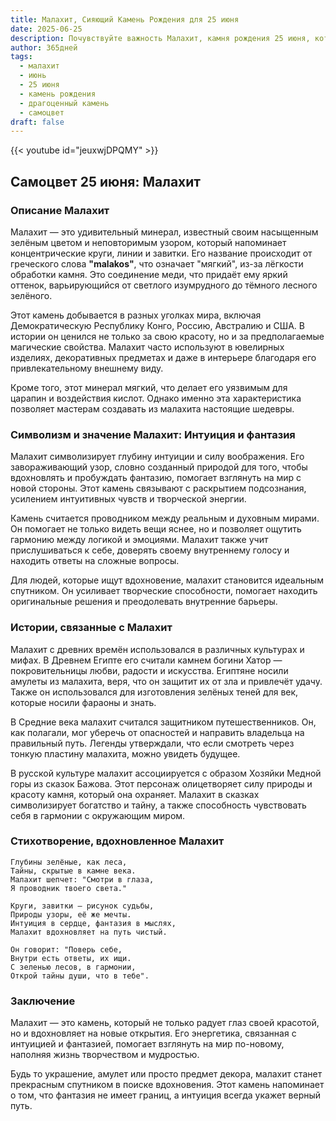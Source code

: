 ```yaml
---
title: Малахит, Сияющий Камень Рождения для 25 июня
date: 2025-06-25
description: Почувствуйте важность Малахит, камня рождения 25 июня, который символизирует Интуиция и фантазия. Пусть его красота и значение осветят ваш день.
author: 365дней
tags:
  - малахит
  - июнь
  - 25 июня
  - камень рождения
  - драгоценный камень
  - самоцвет
draft: false
---
```


{{< youtube id="jeuxwjDPQMY" >}}

## Самоцвет 25 июня: Малахит

### Описание Малахит

Малахит — это удивительный минерал, известный своим насыщенным зелёным цветом и неповторимым узором, который напоминает концентрические круги, линии и завитки. Его название происходит от греческого слова **"malakos"**, что означает "мягкий", из-за лёгкости обработки камня. Это соединение меди, что придаёт ему яркий оттенок, варьирующийся от светлого изумрудного до тёмного лесного зелёного.

Этот камень добывается в разных уголках мира, включая Демократическую Республику Конго, Россию, Австралию и США. В истории он ценился не только за свою красоту, но и за предполагаемые магические свойства. Малахит часто используют в ювелирных изделиях, декоративных предметах и даже в интерьере благодаря его привлекательному внешнему виду.

Кроме того, этот минерал мягкий, что делает его уязвимым для царапин и воздействия кислот. Однако именно эта характеристика позволяет мастерам создавать из малахита настоящие шедевры.

### Символизм и значение Малахит: Интуиция и фантазия

Малахит символизирует глубину интуиции и силу воображения. Его завораживающий узор, словно созданный природой для того, чтобы вдохновлять и пробуждать фантазию, помогает взглянуть на мир с новой стороны. Этот камень связывают с раскрытием подсознания, усилением интуитивных чувств и творческой энергии.

Камень считается проводником между реальным и духовным мирами. Он помогает не только видеть вещи яснее, но и позволяет ощутить гармонию между логикой и эмоциями. Малахит также учит прислушиваться к себе, доверять своему внутреннему голосу и находить ответы на сложные вопросы.

Для людей, которые ищут вдохновение, малахит становится идеальным спутником. Он усиливает творческие способности, помогает находить оригинальные решения и преодолевать внутренние барьеры.

### Истории, связанные с Малахит

Малахит с древних времён использовался в различных культурах и мифах. В Древнем Египте его считали камнем богини Хатор — покровительницы любви, радости и искусства. Египтяне носили амулеты из малахита, веря, что он защитит их от зла и привлечёт удачу. Также он использовался для изготовления зелёных теней для век, которые носили фараоны и знать.

В Средние века малахит считался защитником путешественников. Он, как полагали, мог уберечь от опасностей и направить владельца на правильный путь. Легенды утверждали, что если смотреть через тонкую пластину малахита, можно увидеть будущее.

В русской культуре малахит ассоциируется с образом Хозяйки Медной горы из сказок Бажова. Этот персонаж олицетворяет силу природы и красоту камня, который она охраняет. Малахит в сказках символизирует богатство и тайну, а также способность чувствовать себя в гармонии с окружающим миром.

### Стихотворение, вдохновленное Малахит

```
Глубины зелёные, как леса,  
Тайны, скрытые в камне века.  
Малахит шепчет: "Смотри в глаза,  
Я проводник твоего света."

Круги, завитки — рисунок судьбы,  
Природы узоры, её же мечты.  
Интуиция в сердце, фантазия в мыслях,  
Малахит вдохновляет на путь чистый.

Он говорит: "Поверь себе,  
Внутри есть ответы, их ищи.  
С зеленью лесов, в гармонии,  
Открой тайны души, что в тебе".
```

### Заключение

Малахит — это камень, который не только радует глаз своей красотой, но и вдохновляет на новые открытия. Его энергетика, связанная с интуицией и фантазией, помогает взглянуть на мир по-новому, наполняя жизнь творчеством и мудростью.

Будь то украшение, амулет или просто предмет декора, малахит станет прекрасным спутником в поиске вдохновения. Этот камень напоминает о том, что фантазия не имеет границ, а интуиция всегда укажет верный путь.